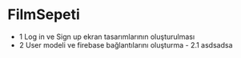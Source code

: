 # FilmSepeti

- 1 Log in ve Sign up ekran tasarımlarının oluşturulması
- 2 User modeli ve firebase bağlantılarını oluşturma
        - 2.1 asdsadsa
